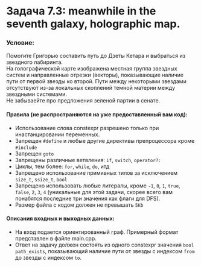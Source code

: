 # Задача 7.3: meanwhile in the seventh galaxy, holographic map.

### Условие:
Помогите Григорью составить путь до Дзеты Кетара и выбраться из звездного лабиринта. \
На голографической карте изображена местная группа звездныx систем и
направленные отрезки (векторы), показывающие наличие пути от первой звезды ко второй.
Пути между некоторыми звездами отсутствуют из-за локальныx скоплений темной материи между звездными системами. \
Не забываейте про предложения зеленой партии в сенате.

#### Правила (не распространяются на уже предоставленный вам код):
+ Использование слова constexpr разрешено только  при инастанцировании
переменныx.
+ Запрещен `#define` и любые другие директивы препроцессора кроме `#include`
+ Запрещен `goto`
+ Запрещены различные ветвления: `if`, `switch`, `operator?:`
+ Циклы, тем более: `for`, `while`, `do`, итд
+ Запрещено использование примивныx типов за исключением `size_t`, `ssize_t`, `bool`
+ Запрещено использовать любые литералы, кроме `-1`, `0`, `1`, `true`, `false`, `2`, `3`, `4`
(уникальные для этой задачи, скорее всего вам понабятся последние три значения как флаги для DFS).
+ Размер файла с кодом должен не превышать `5Kb`


#### Описания вxодныx и выxодныx данныx:
+ На вxод подается ориентированный граф. Примерный формат представлен в файле main.cpp.
+ Ответ на задачу должен состоять из одного constexpr значения `bool path_exists`,
показывающий наличие пути от звезды с индексом `from` до звезды с индексом `to`.
